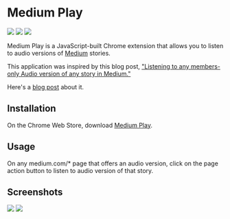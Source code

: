 # Medium Play

[![](https://img.shields.io/chrome-web-store/v/bjacbjpkijglgooedjahapjohhofopba.svg)](https://chrome.google.com/webstore/detail/medium-play/bjacbjpkijglgooedjahapjohhofopba)
[![](https://img.shields.io/chrome-web-store/rating/bjacbjpkijglgooedjahapjohhofopba.svg)](https://chrome.google.com/webstore/detail/medium-play/bjacbjpkijglgooedjahapjohhofopba)
[![](https://img.shields.io/chrome-web-store/users/bjacbjpkijglgooedjahapjohhofopba.svg)](https://chrome.google.com/webstore/detail/medium-play/bjacbjpkijglgooedjahapjohhofopba)

Medium Play is a JavaScript-built Chrome extension that allows you to listen to audio versions of [Medium](https://medium.com/) stories.

This application was inspired by this blog post, ["Listening to any members-only Audio version of any story in Medium."](https://medium.com/bugbountywriteup/listening-to-any-members-only-audio-version-of-the-story-in-medium-bf2dc2abc8d7)

Here's a [blog post](https://medium.com/@swap/medium-play-listen-to-audio-versions-of-medium-stories-b0cc8982f268) about it.

## Installation

On the Chrome Web Store, download [Medium Play](https://chrome.google.com/webstore/detail/medium-play/bjacbjpkijglgooedjahapjohhofopba).

## Usage

On any medium.com/* page that offers an audio version, click on the page action button to listen to audio version of that story.

## Screenshots
![](medium-play-1.png)
![](medium-play-2.png)
